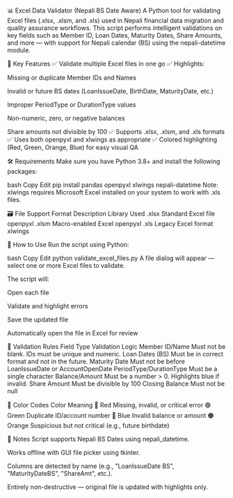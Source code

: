 📊 Excel Data Validator (Nepali BS Date Aware)
A Python tool for validating Excel files (.xlsx, .xlsm, and .xls) used in Nepali financial data migration and quality assurance workflows. This script performs intelligent validations on key fields such as Member ID, Loan Dates, Maturity Dates, Share Amounts, and more — with support for Nepali calendar (BS) using the nepali-datetime module.

🧩 Key Features
✅ Validate multiple Excel files in one go
✅ Highlights:

Missing or duplicate Member IDs and Names

Invalid or future BS dates (LoanIssueDate, BirthDate, MaturityDate, etc.)

Improper PeriodType or DurationType values

Non-numeric, zero, or negative balances

Share amounts not divisible by 100
✅ Supports .xlsx, .xlsm, and .xls formats
✅ Uses both openpyxl and xlwings as appropriate
✅ Colored highlighting (Red, Green, Orange, Blue) for easy visual QA

🛠️ Requirements
Make sure you have Python 3.8+ and install the following packages:

bash
Copy
Edit
pip install pandas openpyxl xlwings nepali-datetime
Note:
xlwings requires Microsoft Excel installed on your system to work with .xls files.

🗃️ File Support
Format	Description	Library Used
.xlsx	Standard Excel file	openpyxl
.xlsm	Macro-enabled Excel	openpyxl
.xls	Legacy Excel format	xlwings

📂 How to Use
Run the script using Python:

bash
Copy
Edit
python validate_excel_files.py
A file dialog will appear — select one or more Excel files to validate.

The script will:

Open each file

Validate and highlight errors

Save the updated file

Automatically open the file in Excel for review

🎯 Validation Rules
Field Type	Validation Logic
Member ID/Name	Must not be blank. IDs must be unique and numeric.
Loan Dates (BS)	Must be in correct format and not in the future.
Maturity Date	Must not be before LoanIssueDate or AccountOpenDate
PeriodType/DurationType	Must be a single character
Balance/Amount	Must be a number > 0. Highlights blue if invalid.
Share Amount	Must be divisible by 100
Closing Balance	Must not be null

🎨 Color Codes
Color	Meaning
🔴 Red	Missing, invalid, or critical error
🟢 Green	Duplicate ID/account number
🔵 Blue	Invalid balance or amount
🟠 Orange	Suspicious but not critical (e.g., future birthdate)

📌 Notes
Script supports Nepali BS Dates using nepali_datetime.

Works offline with GUI file picker using tkinter.

Columns are detected by name (e.g., "LoanIssueDate BS", "MaturityDateBS", "ShareAmt", etc.).

Entirely non-destructive — original file is updated with highlights only.

